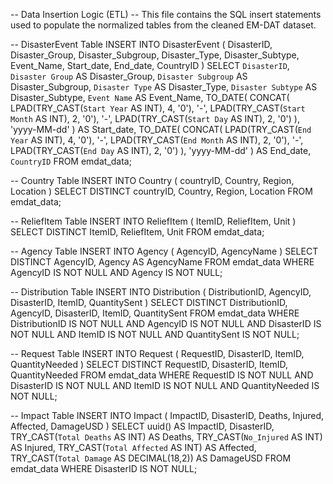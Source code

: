 -- Data Insertion Logic (ETL)
-- This file contains the SQL insert statements used to populate the normalized tables from the cleaned EM-DAT dataset.

-- DisasterEvent Table
INSERT INTO DisasterEvent (
  DisasterID,
  Disaster_Group,
  Disaster_Subgroup,
  Disaster_Type,
  Disaster_Subtype,
  Event_Name,
  Start_date,
  End_date,
  CountryID
)
SELECT
  `DisasterID`,
  `Disaster Group` AS Disaster_Group,
  `Disaster Subgroup` AS Disaster_Subgroup,
  `Disaster Type` AS Disaster_Type,
  `Disaster Subtype` AS Disaster_Subtype,
  `Event Name` AS Event_Name,
  TO_DATE(
    CONCAT(
      LPAD(TRY_CAST(`Start Year` AS INT), 4, '0'), '-',
      LPAD(TRY_CAST(`Start Month` AS INT), 2, '0'), '-',
      LPAD(TRY_CAST(`Start Day` AS INT), 2, '0')
    ), 'yyyy-MM-dd'
  ) AS Start_date,
  TO_DATE(
    CONCAT(
      LPAD(TRY_CAST(`End Year` AS INT), 4, '0'), '-',
      LPAD(TRY_CAST(`End Month` AS INT), 2, '0'), '-',
      LPAD(TRY_CAST(`End Day` AS INT), 2, '0')
    ), 'yyyy-MM-dd'
  ) AS End_date,
  `CountryID`
FROM emdat_data;

-- Country Table
INSERT INTO Country (
  countryID,
  Country,
  Region,
  Location
)
SELECT DISTINCT
  countryID,
  Country,
  Region,
  Location
FROM emdat_data;

-- ReliefItem Table
INSERT INTO ReliefItem (
  ItemID,
  ReliefItem,
  Unit
)
SELECT DISTINCT
  ItemID,
  ReliefItem,
  Unit
FROM emdat_data;

-- Agency Table
INSERT INTO Agency (
  AgencyID,
  AgencyName
)
SELECT DISTINCT
  AgencyID,
  Agency AS AgencyName
FROM emdat_data
WHERE AgencyID IS NOT NULL AND Agency IS NOT NULL;

-- Distribution Table
INSERT INTO Distribution (
  DistributionID,
  AgencyID,
  DisasterID,
  ItemID,
  QuantitySent
)
SELECT DISTINCT
  DistributionID,
  AgencyID,
  DisasterID,
  ItemID,
  QuantitySent
FROM emdat_data
WHERE DistributionID IS NOT NULL
  AND AgencyID IS NOT NULL
  AND DisasterID IS NOT NULL
  AND ItemID IS NOT NULL
  AND QuantitySent IS NOT NULL;

-- Request Table
INSERT INTO Request (
  RequestID,
  DisasterID,
  ItemID,
  QuantityNeeded
)
SELECT DISTINCT
  RequestID,
  DisasterID,
  ItemID,
  QuantityNeeded
FROM emdat_data
WHERE RequestID IS NOT NULL
  AND DisasterID IS NOT NULL
  AND ItemID IS NOT NULL
  AND QuantityNeeded IS NOT NULL;

-- Impact Table
INSERT INTO Impact (
  ImpactID,
  DisasterID,
  Deaths,
  Injured,
  Affected,
  DamageUSD
)
SELECT
  uuid() AS ImpactID,
  DisasterID,
  TRY_CAST(`Total Deaths` AS INT) AS Deaths,
  TRY_CAST(`No_Injured` AS INT) AS Injured,
  TRY_CAST(`Total Affected` AS INT) AS Affected,
  TRY_CAST(`Total Damage` AS DECIMAL(18,2)) AS DamageUSD
FROM emdat_data
WHERE DisasterID IS NOT NULL;
